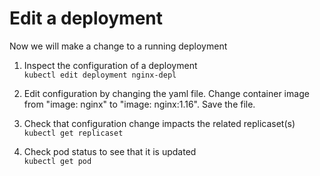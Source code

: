 # Edit a deployment 

Now we will make a change to a running deployment

1. Inspect the configuration of a deployment<br>
`kubectl edit deployment nginx-depl`

2. Edit configuration by changing the yaml file. Change container image from "image: nginx" to "image: nginx:1.16". Save the file.

3. Check that configuration change impacts the related replicaset(s)<br>
`kubectl get replicaset`

4. Check pod status to see that it is updated<br>
`kubectl get pod`
